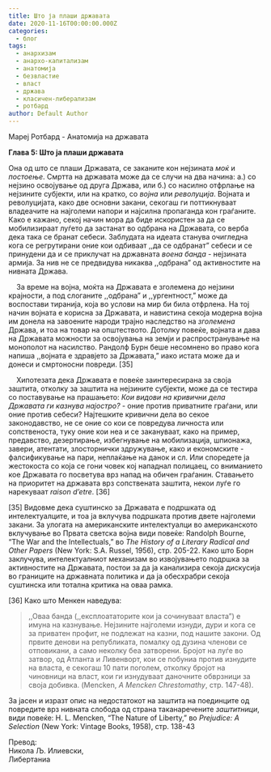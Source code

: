 ```yaml
---
title: Што ја плаши државата
date: 2020-11-16T00:00:00.000Z
categories:
  - блог
tags:
  - анархизам
  - анархо-капитализам
  - анатомија
  - безвластие
  - власт
  - држава
  - класичен-либерализам
  - ротбард
author: Default Author
---
```


Мaреј Ротбард - Анатомија на државата

**Глава 5: Што ја плаши државата**

Она од што се плаши Државата, се заканите кон нејзината _моќ_ и _постоење_. Смртта на државата може да се случи на два начина: а.) со нејзино освојување од друга Држава, или б.) со насилно отфрлање на нејзините субјекти, или на кратко, со _војна_ или _револуција_. Војната и револуцијата, како две основни закани, секогаш ги поттикнуваат владеачите на најголеми напори и најсилна пропаганда кон граѓаните. Како е кажано, секој начин мора да биде искористен за да се мобилизираат луѓето да застанат во одбрана на Државата, со верба дека така се бранат себеси. Заблудата на идеата станува очигледна кога се регрутирани оние кои одбиваат ,,да се одбранат” себеси и се принудени да и се приклучат на државната _воена банда_ - нејзината армија. За нив не се предвидува никаква ,,одбрана” од активностите на нивната Држава.

    За време на војна, моќта на Државата е зголемена до нејзини крајности, а под слоганите ,,одбрана” и ,,ургентност,” може да воспостави тиранија, која во услови на мир би била отфрлена. На тој начин војната е корисна за Државата, и навистина секоја модерна војна им донела на завоените народи трајно наследство на _зголемена_ Држава, и тоа на товар на општеството. Дотолку повеќе, војната и дава на Државата можности за освојувања на земји и распространување на монополот на насилство. Рандолф Бурн беше несомнено во право кога напиша ,,војната е здравјето за Државата,” иако истата може да и донеси и смртоносни повреди. \[35\]

    Хипотезата дека Државата е повеќе заинтересирана за своја заштита, отколку за заштита на нејзините субјекти, може да се тестира со поставување на прашањето: _Кои видови на кривични дела Државата ги казнува најостро?_ - оние против приватните граѓани, или оние против себеси? Најтешките кривични дела во секое законодавство, не се оние со кои се повредува личноста или сопственоста, туку оние кои неа и се закануваат, како на пример, предавство, дезертирање, избегнување на мобилизација, шпионажа, завери, атентати, злосторнички здружување, како и економските - фалсификување на пари, неплаќање на данок и сл. Или споредете ја жестокоста со која се гони човек кој нападнал полицаец, со вниманието кое Државата го посветува врз напад на обичен граѓанин. Ставањето на приоритет на државата врз сопствената заштита, некои луѓе го нарекуваат _raison d’etre_. \[36\]

\[35\] Видовме дека суштинско за Државата е подршката од интелектуалците, и тоа ja вклучува подршката против двете најголеми закани. За улогата на американските интелектуалци во американското вклучување во Првата светска војна види повеќе: Randolph Bourne, “The War and the Intellectuals,” во _The History of a Literary Radical and Other Papers_ (New York: S.A. Russel, 1956), стр. 205-22. Како што Борн заклучува, интелектуалниот механизам во извојувањето подршка за активностите на Државата, постои за да ја канализира секоја дискусија во границите на државната политика и да ја обесхрабри секоја суштинска или тотална критика на оваа рамка.

\[36\] Како што Менкен наведува:

> ,,Оваа банда (,,експлоататорите кои ја сочинуваат власта”) е имуна на казнување. Нејзините најголеми изнуди, дури и кога се за приватен профит, не подлежат на казни, под нашите закони. Од првите денови на републиката, помалку од дузина членови се отповикани, а само неколку беа затворени. Бројот на луѓе во затвор, од Атланта и Ливенворт, кои се побуниа против изнудите на власта, е секогаш 10 пати поголем, отколку бројот на чиновници на власт, кои ги изнудуваат даночните обврзници за своја добивка. (Mencken, _A Mencken Chrestomathy_, стр. 147-48).

За јасен и изразт опис на недостатокот на заштита на поединците од повредите врз нивната слобода од страна таканаречените _заштитници_, види повеќе: H. L. Mencken, “The Nature of Liberty,” во _Prejudice: A Selection_ (New York: Vintage Books, 1958), стр. 138-43

Превод:  
Никола Љ. Илиевски,  
Либертаниа

